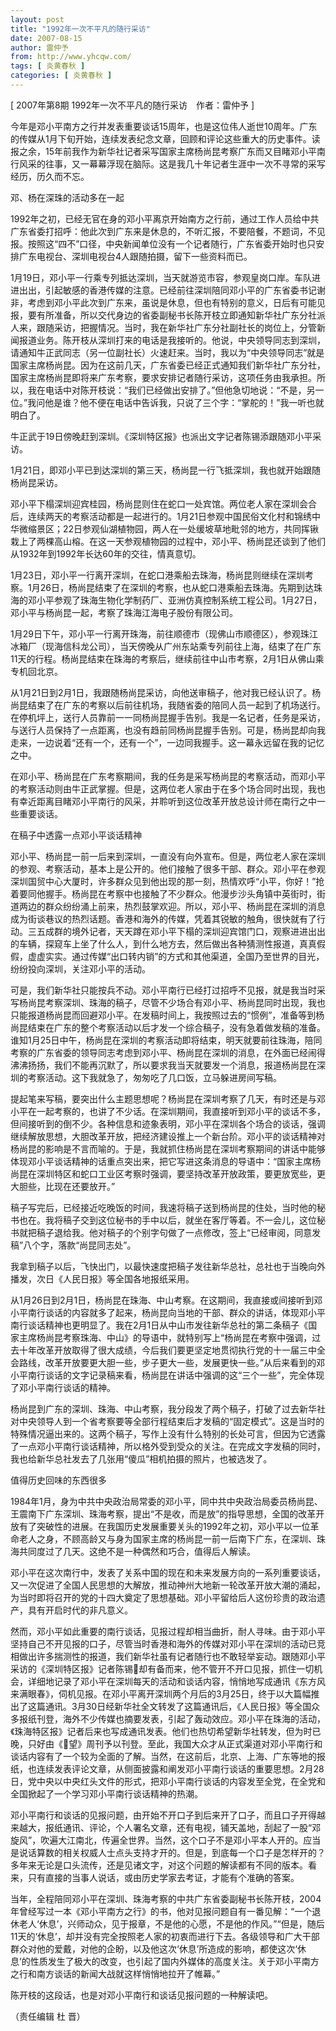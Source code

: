 ```yaml
---
layout: post
title: "1992年一次不平凡的随行采访"
date: 2007-08-15
author: 雷仲予
from: http://www.yhcqw.com/
tags: [ 炎黄春秋 ]
categories: [ 炎黄春秋 ]
---
```



[ 2007年第8期 1992年一次不平凡的随行采访　作者：雷仲予 ]


今年是邓小平南方之行并发表重要谈话15周年，也是这位伟人逝世10周年。广东的传媒从1月下旬开始，连续发表纪念文章，回顾和评论这些重大的历史事件。读报之余，15年前我作为新华社记者采写国家主席杨尚昆考察广东而又目睹邓小平南行风采的往事，又一幕幕浮现在脑际。这是我几十年记者生涯中一次不寻常的采写经历，历久而不忘。

邓、杨在深珠的活动多在一起


1992年之初，已经无官在身的邓小平离京开始南方之行前，通过工作人员给中共广东省委打招呼：他此次到广东来是休息的，不听汇报，不要陪餐，不题词，不见报。按照这“四不”口径，中央新闻单位没有一个记者随行，广东省委开始时也只安排广东电视台、深圳电视台4人跟随拍摄，留下一些资料而已。


1月19日，邓小平一行乘专列抵达深圳，当天就游览市容，参观皇岗口岸。车队进进出出，引起敏感的香港传媒的注意。已经前往深圳陪同邓小平的广东省委书记谢非，考虑到邓小平此次到广东来，虽说是休息，但也有特别的意义，日后有可能见报，要有所准备，所以交代身边的省委副秘书长陈开枝立即通知新华社广东分社派人来，跟随采访，把握情况。当时，我在新华社广东分社副社长的岗位上，分管新闻报道业务。陈开枝从深圳打来的电话是我接听的。他说，中央领导同志到深圳，请通知牛正武同志（另一位副社长）火速赶来。当时，我以为“中央领导同志”就是国家主席杨尚昆。因为在这前几天，广东省委已经正式通知我们新华社广东分社，国家主席杨尚昆即将来广东考察，要求安排记者随行采访，这项任务由我承担。所以，我在电话中对陈开枝说：“我们已经做出安排了。”但他急切地说：“不是，另一位。”我问他是谁？他不便在电话中告诉我，只说了三个字：“掌舵的！”我一听也就明白了。

牛正武于19日傍晚赶到深圳。《深圳特区报》也派出文字记者陈锡添跟随邓小平采访。

1月21日，即邓小平已到达深圳的第三天，杨尚昆一行飞抵深圳，我也就开始跟随杨尚昆采访。


邓小平下榻深圳迎宾桂园，杨尚昆则住在蛇口一处宾馆。两位老人家在深圳会合后，连续两天的考察活动都是一起进行的。1月21日参观中国民俗文化村和锦绣中华微缩景区；22日参观仙湖植物园，两人在一处缓坡草地毗邻的地方，共同挥锹栽上了两棵高山榕。在这一天参观植物园的过程中，邓小平、杨尚昆还谈到了他们从1932年到1992年长达60年的交往，情真意切。


1月23日，邓小平一行离开深圳，在蛇口港乘船去珠海，杨尚昆则继续在深圳考察。1月26日，杨尚昆结束了在深圳的考察，也从蛇口港乘船去珠海。先期到达珠海的邓小平参观了珠海生物化学制药厂、亚洲仿真控制系统工程公司。1月27日，邓小平与杨尚昆一起，考察了珠海江海电子股份有限公司。


1月29日下午，邓小平一行离开珠海，前往顺德市（现佛山市顺德区），参观珠江冰箱厂（现海信科龙公司），当天傍晚从广州东站乘专列前往上海，结束了在广东11天的行程。杨尚昆结束在珠海的考察后，继续前往中山市考察，2月1日从佛山乘专机回北京。


从1月21日到2月1日，我跟随杨尚昆采访，向他送审稿子，他对我已经认识了。杨尚昆结束了在广东的考察以后前往机场，我随省委的陪同人员一起到了机场送行。在停机坪上，送行人员靠前一一同杨尚昆握手告别。我是一名记者，任务是采访，与送行人员保持了一点距离，也没有趋前同杨尚昆握手告别。可是，杨尚昆却向我走来，一边说着“还有一个，还有一个”，一边同我握手。这一幕永远留在我的记忆之中。


在邓小平、杨尚昆在广东考察期间，我的任务是采写杨尚昆的考察活动，而邓小平的考察活动则由牛正武掌握。但是，这两位老人家由于在多个场合同时出现，我也有幸近距离目睹邓小平南行的风采，并聆听到这位改革开放总设计师在南行之中一些重要谈话。

在稿子中透露一点邓小平谈话精神


邓小平、杨尚昆一前一后来到深圳，一直没有向外宣布。但是，两位老人家在深圳的参观、考察活动，基本上是公开的。他们接触了很多干部、群众。邓小平在参观深圳国贸中心大厦时，许多群众见到他出现的那一刻，热情欢呼“小平，你好！”抢着要同他握手。杨尚昆在考察中也接触了不少群众。他漫步沙头角镇中英街时，街道两边的群众纷纷涌上前来，热烈鼓掌欢迎。所以，邓小平、杨尚昆在深圳的消息成为街谈巷议的热烈话题。香港和海外的传媒，凭着其锐敏的触角，很快就有了行动。三五成群的境外记者，天天蹲在邓小平下榻的深圳迎宾馆门口，观察进进出出的车辆，探窥车上坐了什么人，到什么地方去，然后做出各种猜测性报道，真真假假，虚虚实实。通过传媒“出口转内销”的方式和其他渠道，全国乃至世界的目光，纷纷投向深圳，关注邓小平的活动。


可是，我们新华社只能按兵不动。邓小平南行已经打过招呼不见报，就是我当时采写杨尚昆考察深圳、珠海的稿子，尽管不少场合有邓小平、杨尚昆同时出现，我也只能报道杨尚昆而回避邓小平。在发稿时间上，我按照过去的“惯例”，准备等到杨尚昆结束在广东的整个考察活动以后才发一个综合稿子，没有急着做发稿的准备。谁知1月25日中午，杨尚昆在深圳的考察活动即将结束，明天就要前往珠海，陪同考察的广东省委的领导同志考虑到邓小平、杨尚昆在深圳的消息，在外面已经闹得沸沸扬扬，我们不能再沉默了，所以要求我当天就要发一个消息，报道杨尚昆在深圳的考察活动。这下我就急了，匆匆吃了几口饭，立马躲进房间写稿。


提起笔来写稿，要突出什么主题思想呢？杨尚昆在深圳考察了几天，有时还是与邓小平在一起考察的，也讲了不少话。在深圳期间，我直接听到邓小平的谈话不多，但间接听到的倒不少。各种信息和迹象表明，邓小平在深圳各个场合的谈话，强调继续解放思想，大胆改革开放，把经济建设推上一个新台阶。邓小平的谈话精神对杨尚昆的影响是不言而喻的。于是，我就抓住杨尚昆在深圳考察期间的讲话中能够体现邓小平谈话精神的话重点突出来，把它写进这条消息的导语中：“国家主席杨尚昆在深圳特区和蛇口工业区考察时强调，要坚持改革开放政策，要更放宽些，更大胆些，比现在还要放开。”


稿子写完后，已经接近吃晚饭的时间，我速将稿子送到杨尚昆的住处，当时他的秘书也在。我将稿子交到这位秘书的手中以后，就坐在客厅等着。不一会儿，这位秘书就把稿子退给我。他对稿子的个别字句做了一点修改，签上“已经审阅，同意发稿”八个字，落款“尚昆同志处”。

我拿到稿子以后，飞快出门，以最快速度把稿子发往新华总社，总社也于当晚向外播发，次日《人民日报》等全国各地报纸采用。


从1月26日到2月1日，杨尚昆在珠海、中山考察。在这期间，我直接或间接听到邓小平南行谈话的内容就多了起来，杨尚昆向当地的干部、群众的讲话，体现邓小平南行谈话精神也更明显了。我在2月1日从中山市发往新华总社的第二条稿子《国家主席杨尚昆考察珠海、中山》的导语中，就特别写上“杨尚昆在考察中强调，过去十年改革开放取得了很大成绩，今后我们要更坚定地贯彻执行党的十一届三中全会路线，改革开放要更大胆一些，步子更大一些，发展更快一些。”从后来看到的邓小平南行谈话的文字记录稿来看，杨尚昆在讲话中强调的这“三个一些”，完全体现了邓小平南行谈话的精神。


杨尚昆到广东的深圳、珠海、中山考察，我分段发了两个稿子，打破了过去新华社对中央领导人到一个省考察要等全部行程结束后才发稿的“固定模式”。这是当时的特殊情况逼出来的。这两个稿子，写作上没有什么特别的长处可言，但因为它透露了一点邓小平南行谈话精神，所以格外受到受众的关注。在完成文字发稿的同时，我也给新华总社发去了几张用“傻瓜”相机拍摄的照片，也被选发了。

值得历史回味的东西很多


1984年1月，身为中共中央政治局常委的邓小平，同中共中央政治局委员杨尚昆、王震南下广东深圳、珠海考察，提出“不是收，而是放”的指导思想，全国的改革开放有了突破性的进展。在我国历史发展重要关头的1992年之初，邓小平以一位革命老人之身，不顾高龄又与身为国家主席的杨尚昆一前一后南下广东，在深圳、珠海共同度过了几天。这绝不是一种偶然和巧合，值得后人解读。


邓小平在这次南行中，发表了关系中国的现在和未来发展方向的一系列重要谈话，又一次促进了全国人民思想的大解放，推动神州大地新一轮改革开放大潮的涌起，为当时即将召开的党的十四大奠定了思想基础。邓小平留给后人这份珍贵的政治遗产，具有开启时代的非凡意义。


然而，邓小平如此重要的南行谈话，见报过程却相当曲折，耐人寻味。由于邓小平坚持自己不开见报的口子，尽管当时香港和海外的传媒对邓小平在深圳的活动已竞相做出许多揣测性的报道，我们新华社虽有记者随行也不敢轻举妄动。跟随邓小平采访的《深圳特区报》记者陈锡却有备而来，他不管开不开口见报，抓住一切机会，详细地记录了邓小平在深圳每天的活动和谈话内容，悄悄地写成通讯《东方风来满眼春》，伺机见报。在邓小平离开深圳两个月后的3月25日，终于以大篇幅推出了这篇通讯。3月30日经新华社全文转发了这篇通讯后，《人民日报》等全国众多报纸刊登，海外不少传媒也摘要发表，引起了轰动效应。邓小平在珠海的活动，《珠海特区报》记者后来也写成通讯发表。他们也热切希望新华社转发，但为时已晚，只好由《望》周刊予以刊登。至此，我国大众才从正式渠道对邓小平南行和谈话内容有了一个较为全面的了解。当然，在这前后，北京、上海、广东等地的报纸，也连续发表评论文章，从侧面披露和阐发邓小平南行谈话的重要思想。2月28日，党中央以中央红头文件的形式，把邓小平南行谈话的内容发至全党，在全党和全国掀起了一个学习邓小平南行谈话精神的热潮。


邓小平南行和谈话的见报问题，由开始不开口子到后来开了口子，而且口子开得越来越大，报纸通讯、评论，个人署名文章，还有电视，铺天盖地，刮起了一股“邓旋风”，吹遍大江南北，传遍全世界。当然，这个口子不是邓小平本人开的。应当是说话算数的相关权威人士点头支持才开的。但是，到底每一个口子是怎样开的？多年来无论是口头流传，还是见诸文字，对这个问题的解读都有不同的版本。看来，只有直接的当事人说话，或由历史学家去考证，才能有个准确的答案。


当年，全程陪同邓小平在深圳、珠海考察的中共广东省委副秘书长陈开枝，2004年曾经写过一本《邓小平南方之行》的书，他对见报问题自有一番见解：“一个退休老人‘休息’，兴师动众，见于报章，不是他的心愿，不是他的作风。”“但是，随后11天的‘休息’，却并没有完全按照老人家的初衷而进行下去。各级领导和广大干部群众对他的爱戴，对他的企盼，以及他这次‘休息’所造成的影响，都使这次‘休息’的性质发生了极大的改变，也引起了国内外媒体的高度关注。关于邓小平南方之行和南方谈话的新闻大战就这样悄悄地拉开了帷幕。”

陈开枝的这段话，也是对邓小平南行和谈话见报问题的一种解读吧。

（责任编辑 杜 晋）


